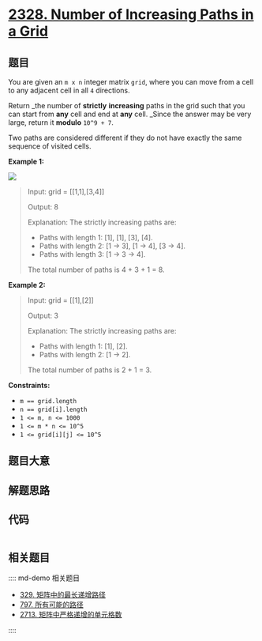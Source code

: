 # [2328. Number of Increasing Paths in a Grid](https://leetcode.com/problems/number-of-increasing-paths-in-a-grid/)

## 题目

You are given an `m x n` integer matrix `grid`, where you can move from a cell
to any adjacent cell in all `4` directions.

Return \_the number of **strictly** **increasing** paths in the grid such that
you can start from **any** cell and end at **any** cell. \_Since the answer may
be very large, return it **modulo** `10^9 + 7`.

Two paths are considered different if they do not have exactly the same
sequence of visited cells.

**Example 1:**

![](https://assets.leetcode.com/uploads/2022/05/10/griddrawio-4.png)

> Input: grid = [[1,1],[3,4]]
>
> Output: 8
>
> Explanation: The strictly increasing paths are:
>
> - Paths with length 1: [1], [1], [3], [4].
> - Paths with length 2: [1 -> 3], [1 -> 4], [3 -> 4].
> - Paths with length 3: [1 -> 3 -> 4].
>
> The total number of paths is 4 + 3 + 1 = 8.

**Example 2:**

> Input: grid = [[1],[2]]
>
> Output: 3
>
> Explanation: The strictly increasing paths are:
>
> - Paths with length 1: [1], [2].
> - Paths with length 2: [1 -> 2].
>
> The total number of paths is 2 + 1 = 3.

**Constraints:**

- `m == grid.length`
- `n == grid[i].length`
- `1 <= m, n <= 1000`
- `1 <= m * n <= 10^5`
- `1 <= grid[i][j] <= 10^5`

## 题目大意

## 解题思路

## 代码

```javascript

```

## 相关题目

:::: md-demo 相关题目

- [329. 矩阵中的最长递增路径](https://leetcode.com/problems/longest-increasing-path-in-a-matrix)
- [797. 所有可能的路径](https://leetcode.com/problems/all-paths-from-source-to-target)
- [2713. 矩阵中严格递增的单元格数](https://leetcode.com/problems/maximum-strictly-increasing-cells-in-a-matrix)

::::
